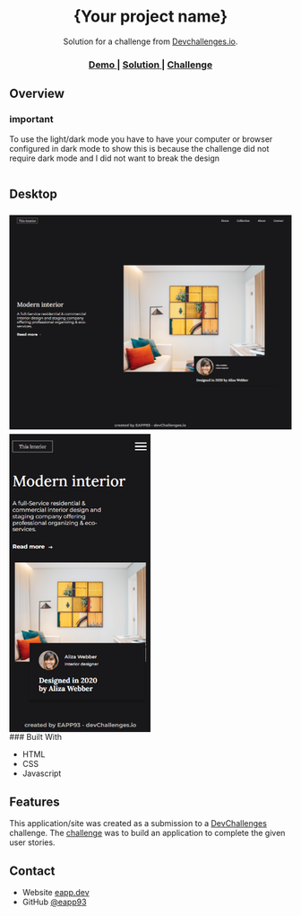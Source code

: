 
<h1 align="center">{Your project name}</h1>

<div align="center">
   Solution for a challenge from  <a href="http://devchallenges.io" target="_blank">Devchallenges.io</a>.
</div>

<div align="center">
  <h3>
    <a href="https://magenta-mooncake-81ffb7.netlify.app">
      Demo
    </a>
    <span> | </span>
    <a href="https://github.com/EAPP93/devchallenges__interior-consultant">
      Solution
    </a>
    <span> | </span>
    <a href="https://devchallenges.io/challenges/Jymh2b2FyebRTUljkNcb">
      Challenge
    </a>
  </h3>
</div>

## Overview
### important
To use the light/dark mode you have to have your computer or browser configured in dark mode to show this is because the challenge did not require dark mode and I did not want to break the design

<div style="display: flex; flex-direction:column; gap:0.5rem;">
  <h2>Desktop</h2>
  <div style="display: flex; gap: 0.5rem;">
    <img width="100%" src="./assets/desktop.PNG" />
  </div>
  <div style="display: flex; gap: 0.5rem;">
    <img width="50%" src="./assets/mobile.PNG" />
  </div>
</div>
### Built With

- HTML
- CSS
- Javascript

## Features

This application/site was created as a submission to a [DevChallenges](https://devchallenges.io/challenges) challenge. The [challenge](https://devchallenges.io/challenges/Jymh2b2FyebRTUljkNcb) was to build an application to complete the given user stories.

## Contact

- Website [eapp.dev](https://eapp.dev)
- GitHub [@eapp93](https://github.com/eapp93)